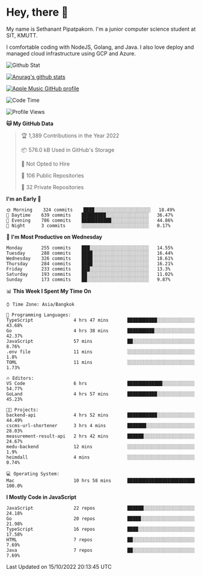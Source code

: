 # Hey, there 🙌
My name is Sethanant Pipatpakorn. I'm a junior computer science student at SIT, KMUTT.

I comfortable coding with NodeJS, Golang, and Java. I also love deploy and managed cloud infrastructure using GCP and Azure.

![Github Stat](https://github-profile-summary-cards.vercel.app/api/cards/profile-details?username=thetkpark&theme=dracula)

[![Anurag's github stats](https://github-readme-stats.vercel.app/api?username=thetkpark&count_private=true&show_icons=true&theme=tokyonight)](https://github.com/anuraghazra/github-readme-stats)

[![Apple Music GitHub profile](https://apple-music-github-profile.rayriffy.com/theme/light.svg?uid=000347.6120fcbefcb74cd59d65c108cc315787.1333)](https://github.com/rayriffy/apple-music-github-profile)

<!--START_SECTION:waka-->
![Code Time](http://img.shields.io/badge/Code%20Time-853%20hrs%2035%20mins-blue)

![Profile Views](http://img.shields.io/badge/Profile%20Views-1-blue)

**🐱 My GitHub Data** 

> 🏆 1,389 Contributions in the Year 2022
 > 
> 📦 576.0 kB Used in GitHub's Storage 
 > 
> 🚫 Not Opted to Hire
 > 
> 📜 106 Public Repositories 
 > 
> 🔑 32 Private Repositories  
 > 
**I'm an Early 🐤** 

```text
🌞 Morning    324 commits    ████░░░░░░░░░░░░░░░░░░░░░   18.49% 
🌆 Daytime    639 commits    █████████░░░░░░░░░░░░░░░░   36.47% 
🌃 Evening    786 commits    ███████████░░░░░░░░░░░░░░   44.86% 
🌙 Night      3 commits      ░░░░░░░░░░░░░░░░░░░░░░░░░   0.17%

```
📅 **I'm Most Productive on Wednesday** 

```text
Monday       255 commits    ███░░░░░░░░░░░░░░░░░░░░░░   14.55% 
Tuesday      288 commits    ████░░░░░░░░░░░░░░░░░░░░░   16.44% 
Wednesday    326 commits    ████░░░░░░░░░░░░░░░░░░░░░   18.61% 
Thursday     284 commits    ████░░░░░░░░░░░░░░░░░░░░░   16.21% 
Friday       233 commits    ███░░░░░░░░░░░░░░░░░░░░░░   13.3% 
Saturday     193 commits    ██░░░░░░░░░░░░░░░░░░░░░░░   11.02% 
Sunday       173 commits    ██░░░░░░░░░░░░░░░░░░░░░░░   9.87%

```


📊 **This Week I Spent My Time On** 

```text
⌚︎ Time Zone: Asia/Bangkok

💬 Programming Languages: 
TypeScript               4 hrs 47 mins       ███████████░░░░░░░░░░░░░░   43.68% 
Go                       4 hrs 38 mins       ██████████░░░░░░░░░░░░░░░   42.37% 
JavaScript               57 mins             ██░░░░░░░░░░░░░░░░░░░░░░░   8.76% 
.env file                11 mins             ░░░░░░░░░░░░░░░░░░░░░░░░░   1.8% 
TOML                     11 mins             ░░░░░░░░░░░░░░░░░░░░░░░░░   1.73%

🔥 Editors: 
VS Code                  6 hrs               █████████████░░░░░░░░░░░░   54.77% 
GoLand                   4 hrs 57 mins       ███████████░░░░░░░░░░░░░░   45.23%

🐱‍💻 Projects: 
backend-api              4 hrs 52 mins       ███████████░░░░░░░░░░░░░░   44.49% 
cscms-url-shortener      3 hrs 4 mins        ███████░░░░░░░░░░░░░░░░░░   28.03% 
measurement-result-api   2 hrs 42 mins       ██████░░░░░░░░░░░░░░░░░░░   24.67% 
medu-backend             12 mins             ░░░░░░░░░░░░░░░░░░░░░░░░░   1.9% 
heimdall                 4 mins              ░░░░░░░░░░░░░░░░░░░░░░░░░   0.74%

💻 Operating System: 
Mac                      10 hrs 58 mins      █████████████████████████   100.0%

```

**I Mostly Code in JavaScript** 

```text
JavaScript               22 repos            ██████░░░░░░░░░░░░░░░░░░░   24.18% 
Go                       20 repos            █████░░░░░░░░░░░░░░░░░░░░   21.98% 
TypeScript               16 repos            ████░░░░░░░░░░░░░░░░░░░░░   17.58% 
HTML                     7 repos             ██░░░░░░░░░░░░░░░░░░░░░░░   7.69% 
Java                     7 repos             ██░░░░░░░░░░░░░░░░░░░░░░░   7.69%

```



 Last Updated on 15/10/2022 20:13:45 UTC
<!--END_SECTION:waka-->
